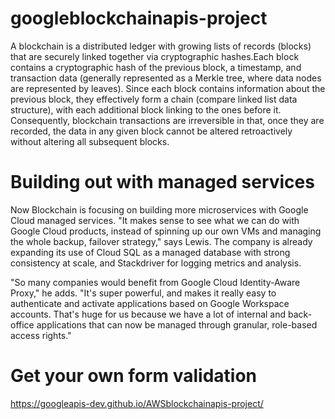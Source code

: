 # googleblockchainapis-project

A blockchain is a distributed ledger with growing lists of records (blocks) that are securely linked together via cryptographic hashes.Each block contains a cryptographic hash of the previous block, a timestamp, and transaction data (generally represented as a Merkle tree, where data nodes are represented by leaves). Since each block contains information about the previous block, they effectively form a chain (compare linked list data structure), with each additional block linking to the ones before it. Consequently, blockchain transactions are irreversible in that, once they are recorded, the data in any given block cannot be altered retroactively without altering all subsequent blocks.

# Building out with managed services

Now Blockchain is focusing on building more microservices with Google Cloud managed services. "It makes sense to see what we can do with Google Cloud products, instead of spinning up our own VMs and managing the whole backup, failover strategy," says Lewis. The company is already expanding its use of Cloud SQL as a managed database with strong consistency at scale, and Stackdriver for logging metrics and analysis.

"So many companies would benefit from Google Cloud Identity-Aware Proxy," he adds. "It's super powerful, and makes it really easy to authenticate and activate applications based on Google Workspace accounts. That's huge for us because we have a lot of internal and back-office applications that can now be managed through granular, role-based access rights."

# Get your own form validation 

https://googleapis-dev.github.io/AWSblockchainapis-project/
